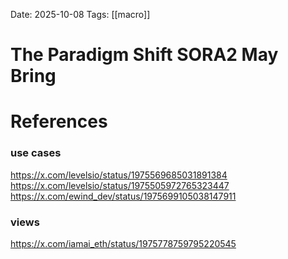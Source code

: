 Date: 2025-10-08
Tags: [[macro]] 

# The Paradigm Shift SORA2 May Bring

# References
### use cases
https://x.com/levelsio/status/1975569685031891384
https://x.com/levelsio/status/1975505972765323447
https://x.com/ewind_dev/status/1975699105038147911
### views
https://x.com/iamai_eth/status/1975778759795220545